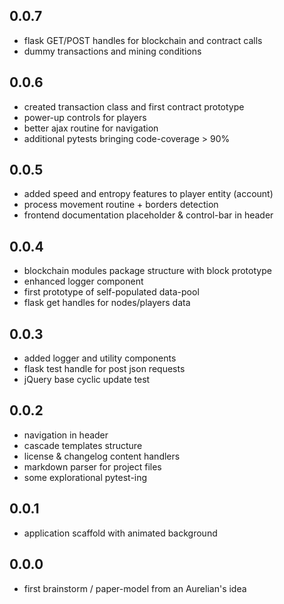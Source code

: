 0.0.7
-----
- flask GET/POST handles for blockchain and contract calls
- dummy transactions and mining conditions

0.0.6
-----
- created transaction class and first contract prototype
- power-up controls for players
- better ajax routine for navigation
- additional pytests bringing code-coverage > 90%

0.0.5
-----
- added speed and entropy features to player entity (account)
- process movement routine + borders detection
- frontend documentation placeholder & control-bar in header

0.0.4
-----
- blockchain modules package structure with block prototype
- enhanced logger component
- first prototype of self-populated data-pool
- flask get handles for nodes/players data

0.0.3
-----
- added logger and utility components
- flask test handle for post json requests
- jQuery base cyclic update test

0.0.2
-----
- navigation in header
- cascade templates structure
- license & changelog content handlers
- markdown parser for project files
- some explorational pytest-ing

0.0.1
-----
- application scaffold with animated background

0.0.0
-----
- first brainstorm / paper-model from an Aurelian's idea
